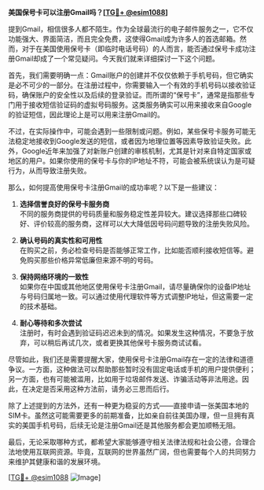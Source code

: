 **美国保号卡可以注册Gmail吗？[[TG💪+ @esim1088](https://t.me/s/esim1088)]**

提到Gmail，相信很多人都不陌生。作为全球最流行的电子邮件服务之一，它不仅功能强大、界面简洁，而且完全免费，这使得Gmail成为许多人的首选邮箱。然而，对于在美国使用保号卡（即临时电话号码）的人而言，能否通过保号卡成功注册Gmail却成了一个常见疑问。今天我们就来详细探讨一下这个问题。

首先，我们需要明确一点：Gmail账户的创建并不仅仅依赖于手机号码，但它确实是必不可少的一部分。在注册过程中，你需要输入一个有效的手机号码以接收验证码，确保账户的安全性以及后续的登录验证。而所谓的“保号卡”，通常是指那些专门用于接收短信验证码的虚拟号码服务。这类服务确实可以用来接收来自Google的验证短信，因此理论上是可以用来注册Gmail的。

不过，在实际操作中，可能会遇到一些限制或问题。例如，某些保号卡服务可能无法稳定地接收到Google发送的短信，或者因为地理位置等因素导致验证失败。此外，Google近年来加强了对新账户创建的审核机制，尤其是针对来自特定国家或地区的用户。如果你使用的保号卡与你的IP地址不符，可能会被系统误认为是可疑行为，从而导致注册失败。

那么，如何提高使用保号卡注册Gmail的成功率呢？以下是一些建议：

1. **选择信誉良好的保号卡服务商**  
   不同的服务商提供的号码质量和服务稳定性差异较大。建议选择那些口碑较好、评价较高的服务商，这样可以大大降低因号码问题导致的注册失败风险。

2. **确认号码的真实性和可用性**  
   在购买之前，务必检查号码是否能够正常工作，比如能否顺利接收短信等。避免购买那些价格异常低廉但来源不明的号码。

3. **保持网络环境的一致性**  
   如果你在中国或其他地区使用保号卡注册Gmail，请尽量确保你的设备IP地址与号码归属地一致。可以通过使用代理软件等方式调整IP地址，但这需要一定的技术基础。

4. **耐心等待和多次尝试**  
   注册时，有时会遇到验证码迟迟未到的情况。如果发生这种情况，不要急于放弃，可以稍后再试几次，或者更换其他保号卡服务商试试看。

尽管如此，我们还是需要提醒大家，使用保号卡注册Gmail存在一定的法律和道德争议。一方面，这种做法可以帮助那些暂时没有固定电话或手机的用户提供便利；另一方面，也有可能被滥用，比如用于垃圾邮件发送、诈骗活动等非法用途。因此，在决定是否采用这种方法前，请务必三思而后行。

除了上述提到的方法外，还有一种更为稳妥的方式——直接申请一张美国本地的SIM卡。虽然这可能需要更多的前期准备，比如亲自前往美国办理，但一旦拥有真实的美国手机号码，后续无论是注册Gmail还是其他服务都会更加顺畅无阻。

最后，无论采取哪种方式，都希望大家能够遵守相关法律法规和社会公德，合理合法地使用互联网资源。毕竟，互联网的世界虽然广阔，但也需要每个人的共同努力来维护其健康和谐的发展环境。

[[TG💪+ @esim1088](https://t.me/s/esim1088) ![Image](https://i.postimg.cc/4NQfJmqS/Snipaste-2025-05-13-00-14-12.png)]